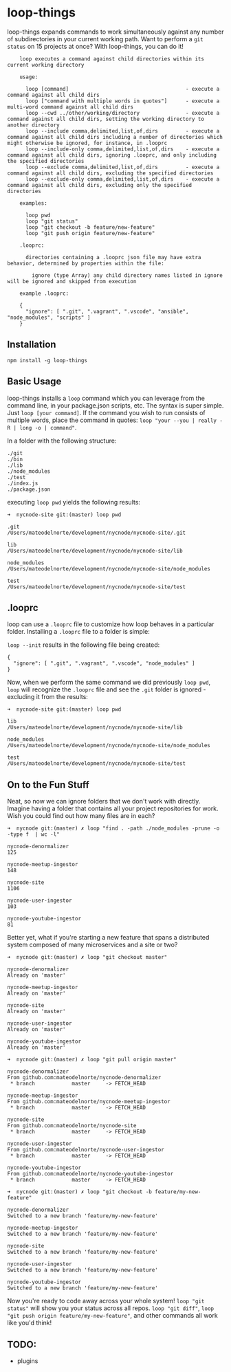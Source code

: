 # loop-things

loop-things expands commands to work simultaneously against any number of subdirectories in your current working path. Want to perform a `git status` on 15 projects at once? With loop-things, you can do it!

```
    loop executes a command against child directories within its current working directory

    usage:

      loop [command]                                      - execute a command against all child dirs
      loop ["command with multiple words in quotes"]      - execute a multi-word command against all child dirs
      loop --cwd ../other/working/directory               - execute a command against all child dirs, setting the working directory to another directory
      loop --include comma,delimited,list,of,dirs         - execute a command against all child dirs including a number of directories which might otherwise be ignored, for instance, in .looprc
      loop --include-only comma,delimited,list,of,dirs    - execute a command against all child dirs, ignoring .looprc, and only including the specified directories
      loop --exclude comma,delimited,list,of,dirs         - execute a command against all child dirs, excluding the specified directories
      loop --exclude-only comma,delimited,list,of,dirs    - execute a command against all child dirs, excluding only the specified directories

    examples:

      loop pwd
      loop "git status"
      loop "git checkout -b feature/new-feature"
      loop "git push origin feature/new-feature"

    .looprc:

      directories containing a .looprc json file may have extra behavior, determined by properties within the file:

        ignore (type Array) any child directory names listed in ignore will be ignored and skipped from execution

    example .looprc:

    {
      "ignore": [ ".git", ".vagrant", ".vscode", "ansible", "node_modules", "scripts" ]
    }
```

## Installation

`npm install -g loop-things`

## Basic Usage

loop-things installs a `loop` command which you can leverage from the command line, in your package.json scripts, etc. The syntax is super simple. Just `loop [your command]`. If the command you wish to run consists of multiple words, place the command in quotes: `loop "your --you | really -R | long -o | command"`. 

In a folder with the following structure: 
```
./git
./bin
./lib
./node_modules
./test
./index.js
./package.json
```

executing `loop pwd` yields the following results: 
```
➜  nycnode-site git:(master) loop pwd

.git
/Users/mateodelnorte/development/nycnode/nycnode-site/.git

lib
/Users/mateodelnorte/development/nycnode/nycnode-site/lib

node_modules
/Users/mateodelnorte/development/nycnode/nycnode-site/node_modules

test
/Users/mateodelnorte/development/nycnode/nycnode-site/test
```

## .looprc

loop can use a `.looprc` file to customize how loop behaves in a particular folder. Installing a `.looprc` file to a folder is simple: 

`loop --init` results in the following file being created: 

```
{
  "ignore": [ ".git", ".vagrant", ".vscode", "node_modules" ]
}
```

Now, when we perform the same command we did previously `loop pwd`, `loop` will recognize the `.looprc` file and see the `.git` folder is ignored - excluding it from the results: 
```
➜  nycnode-site git:(master) loop pwd

lib
/Users/mateodelnorte/development/nycnode/nycnode-site/lib

node_modules
/Users/mateodelnorte/development/nycnode/nycnode-site/node_modules

test
/Users/mateodelnorte/development/nycnode/nycnode-site/test
```

## On to the Fun Stuff

Neat, so now we can ignore folders that we don't work with directly. Imagine having a folder that contains all your project repositories for work. Wish you could find out how many files are in each? 
```
➜  nycnode git:(master) ✗ loop "find . -path ./node_modules -prune -o -type f  | wc -l"

nycnode-denormalizer
125

nycnode-meetup-ingestor
148

nycnode-site
1106

nycnode-user-ingestor
103

nycnode-youtube-ingestor
81
```

Better yet, what if you're starting a new feature that spans a distributed system composed of many microservices and a site or two? 

```
➜  nycnode git:(master) ✗ loop "git checkout master"

nycnode-denormalizer
Already on 'master'

nycnode-meetup-ingestor
Already on 'master'

nycnode-site
Already on 'master'

nycnode-user-ingestor
Already on 'master'

nycnode-youtube-ingestor
Already on 'master'

➜  nycnode git:(master) ✗ loop "git pull origin master"

nycnode-denormalizer
From github.com:mateodelnorte/nycnode-denormalizer
 * branch            master     -> FETCH_HEAD

nycnode-meetup-ingestor
From github.com:mateodelnorte/nycnode-meetup-ingestor
 * branch            master     -> FETCH_HEAD

nycnode-site
From github.com:mateodelnorte/nycnode-site
 * branch            master     -> FETCH_HEAD

nycnode-user-ingestor
From github.com:mateodelnorte/nycnode-user-ingestor
 * branch            master     -> FETCH_HEAD

nycnode-youtube-ingestor
From github.com:mateodelnorte/nycnode-youtube-ingestor
 * branch            master     -> FETCH_HEAD
 
➜  nycnode git:(master) ✗ loop "git checkout -b feature/my-new-feature"

nycnode-denormalizer
Switched to a new branch 'feature/my-new-feature'

nycnode-meetup-ingestor
Switched to a new branch 'feature/my-new-feature'

nycnode-site
Switched to a new branch 'feature/my-new-feature'

nycnode-user-ingestor
Switched to a new branch 'feature/my-new-feature'

nycnode-youtube-ingestor
Switched to a new branch 'feature/my-new-feature'
```

Now you're ready to code away across your whole system! `loop "git status"` will show you your status across all repos. `loop "git diff"`, `loop "git push origin feature/my-new-feature"`, and other commands all work like you'd think!

## TODO: 
- plugins
